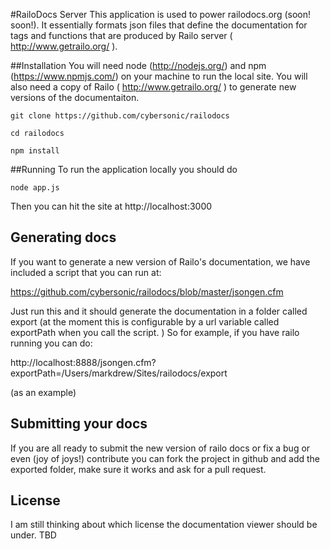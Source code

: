 #RailoDocs Server
This application is used to power railodocs.org (soon! soon!). It essentially formats json files that define the documentation for tags and functions that are produced by Railo server ( http://www.getrailo.org/ ). 

##Installation
You will need node (http://nodejs.org/) and npm (https://www.npmjs.com/) on your machine to run the local site. You will also need a copy of Railo ( http://www.getrailo.org/ ) to generate new versions of the documentaiton. 	

	git clone https://github.com/cybersonic/railodocs

	cd railodocs

	npm install 

##Running
To run the application locally you should do 
		
	node app.js

Then you can hit the site at http://localhost:3000

## Generating docs	
If you want to generate a new version of Railo's documentation, we have included a script that you can run at:
	
https://github.com/cybersonic/railodocs/blob/master/jsongen.cfm

Just run this and it should generate the documentation in a folder called export (at the moment this is configurable by a url variable called exportPath when you call the script. ) So for example, if you have railo running you can do:

http://localhost:8888/jsongen.cfm?exportPath=/Users/markdrew/Sites/railodocs/export 

(as an example)


## Submitting your docs 
If you are all ready to submit the new version of railo docs or fix a bug or even (joy of joys!) contribute you can fork the project in github and add the exported folder, make sure it works and ask for a pull request. 


## License
I am still thinking about which license the documentation viewer should be under. TBD
